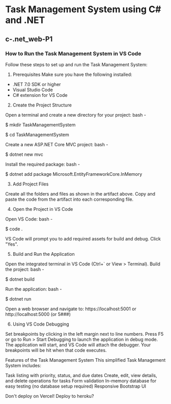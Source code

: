 # Task Management System using C# and .NET
## c-.net_web-P1

### How to Run the Task Management System in VS Code
Follow these steps to set up and run the Task Management System:

1. Prerequisites
Make sure you have the following installed:

- .NET 7.0 SDK or higher
- Visual Studio Code
- C# extension for VS Code


2. Create the Project Structure

Open a terminal and create a new directory for your project:
bash - 

$ mkdir TaskManagementSystem

$ cd TaskManagementSystem

Create a new ASP.NET Core MVC project:
bash -  

$ dotnet new mvc

Install the required package:
bash -  

$ dotnet add package Microsoft.EntityFrameworkCore.InMemory



3. Add Project Files

Create all the folders and files as shown in the artifact above.
Copy and paste the code from the artifact into each corresponding file.


4. Open the Project in VS Code

Open VS Code:
bash -

$ code .

VS Code will prompt you to add required assets for build and debug. Click "Yes".


5. Build and Run the Application

Open the integrated terminal in VS Code (Ctrl+` or View > Terminal).
Build the project:
bash -

$ dotnet build

Run the application:
bash -

$ dotnet run

Open a web browser and navigate to:
https://localhost:5001
or
http://localhost:5000
(or 5###)


6. Using VS Code Debugging

Set breakpoints by clicking in the left margin next to line numbers.
Press F5 or go to Run > Start Debugging to launch the application in debug mode.
The application will start, and VS Code will attach the debugger. Your breakpoints will be hit when that code executes.

Features of the Task Management System
This simplified Task Management System includes:

Task listing with priority, status, and due dates
Create, edit, view details, and delete operations for tasks
Form validation
In-memory database for easy testing (no database setup required)
Responsive Bootstrap UI

Don't deploy on Vercel!
Deploy to heroku?

